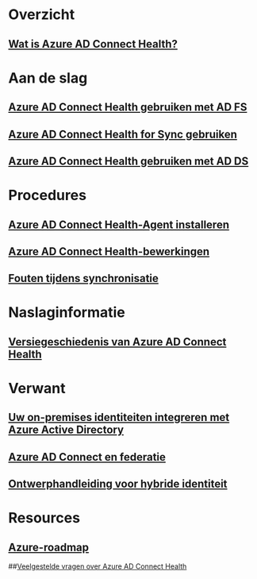 # Overzicht
## [Wat is Azure AD Connect Health?](active-directory-aadconnect-health.md)

# Aan de slag
## [Azure AD Connect Health gebruiken met AD FS](active-directory-aadconnect-health-adfs.md)
## [Azure AD Connect Health for Sync gebruiken](active-directory-aadconnect-health-sync.md)
## [Azure AD Connect Health gebruiken met AD DS](active-directory-aadconnect-health-adds.md)

# Procedures
## [Azure AD Connect Health-Agent installeren](active-directory-aadconnect-health-agent-install.md)
## [Azure AD Connect Health-bewerkingen](active-directory-aadconnect-health-operations.md)
## [Fouten tijdens synchronisatie](../active-directory-aadconnect-troubleshoot-sync-errors.md)

# Naslaginformatie
## [Versiegeschiedenis van Azure AD Connect Health](active-directory-aadconnect-health-version-history.md)

# Verwant
## [Uw on-premises identiteiten integreren met Azure Active Directory](../active-directory-aadconnect.md)
## [Azure AD Connect en federatie](../active-directory-aadconnectfed-whatis.md)
## [Ontwerphandleiding voor hybride identiteit](../active-directory-hybrid-identity-design-considerations-overview.md)

# Resources
## [Azure-roadmap](https://azure.microsoft.com/roadmap/)
##[Veelgestelde vragen over Azure AD Connect Health](active-directory-aadconnect-health-faq.md)

